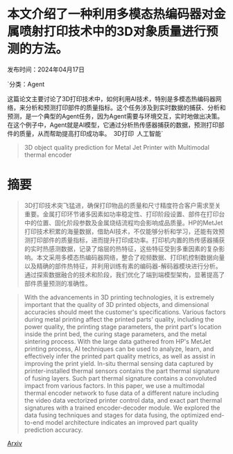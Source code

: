 # 本文介绍了一种利用多模态热编码器对金属喷射打印技术中的3D对象质量进行预测的方法。

发布时间：2024年04月17日

`分类：Agent

这篇论文主要讨论了3D打印技术中，如何利用AI技术，特别是多模态热编码器网络，来分析和预测打印部件的质量指标。这个任务涉及到实时数据的捕获、分析和预测，是一个典型的Agent任务，因为Agent需要与环境交互，实时地做出决策。在这个例子中，Agent就是AI模型，它通过分析热传感器捕获的数据，预测打印部件的质量，从而帮助提高打印成功率。` `3D打印` `人工智能`

> 3D object quality prediction for Metal Jet Printer with Multimodal thermal encoder

# 摘要

> 3D打印技术突飞猛进，确保打印物品的质量和尺寸精度符合客户需求至关重要。金属打印环节诸多因素如功率稳定性、打印阶段设置、部件在打印台中的位置、固化阶段参数及金属烧结流程均会影响成品质量。HP的MetJet打印技术积累的海量数据，借助AI技术，不仅能够分析和学习，还能有效预测打印部件的质量指标，进而提升打印成功率。打印机内置的热传感器捕获的实时热感测数据，记录了熔层的热特征，这些特征受到多重因素的复杂影响。本文采用多模态热编码器网络，整合了视频数据、打印机控制数据向量以及精确的部件热特征，并利用训练有素的编码器-解码器模块进行分析。通过探索数据融合的技术和阶段，我们优化了端到端模型架构，显著提高了部件质量预测的准确性。

> With the advancements in 3D printing technologies, it is extremely important that the quality of 3D printed objects, and dimensional accuracies should meet the customer's specifications. Various factors during metal printing affect the printed parts' quality, including the power quality, the printing stage parameters, the print part's location inside the print bed, the curing stage parameters, and the metal sintering process. With the large data gathered from HP's MetJet printing process, AI techniques can be used to analyze, learn, and effectively infer the printed part quality metrics, as well as assist in improving the print yield. In-situ thermal sensing data captured by printer-installed thermal sensors contains the part thermal signature of fusing layers. Such part thermal signature contains a convoluted impact from various factors. In this paper, we use a multimodal thermal encoder network to fuse data of a different nature including the video data vectorized printer control data, and exact part thermal signatures with a trained encoder-decoder module. We explored the data fusing techniques and stages for data fusing, the optimized end-to-end model architecture indicates an improved part quality prediction accuracy.

[Arxiv](https://arxiv.org/abs/2404.11776)